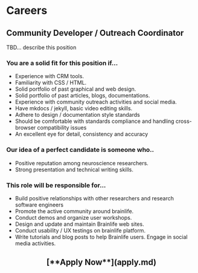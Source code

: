 <style> #disqus_thread, #__comments { display: none } </style>

# Careers

## Community Developer / Outreach Coordinator

TBD... describe this position

### You are a solid fit for this position if...

* Experience with CRM tools.
* Familiarity with CSS / HTML. 
* Solid portfolio of past graphical and web design.
* Solid portfolio of past articles, blogs, documentations.
* Experience with community outreach activities and social media.
* Have mkdocs / jekyll, basic video editing skills.
* Adhere to design / documentation style standards
* Should be comfortable with standards compliance and handling cross-browser compatibility issues
* An excellent eye for detail, consistency and accuracy

### Our idea of a perfect candidate is someone who..

* Positive reputation among neuroscience researchers.
* Strong presentation and technical writing skills.

### This role will be responsible for...

* Build positive relationships with other researchers and research software engineers 
* Promote the active community around brainlife.
* Conduct demos and organize user workshops.
* Design and update and maintain Brainlife web sites.
* Conduct usability / UX testings on brainlife platform.
* Write tutorials and blog posts to help Brainlife users. Engage in social media activities.

<center><h2>[**Apply Now**](apply.md)</h2></center>
